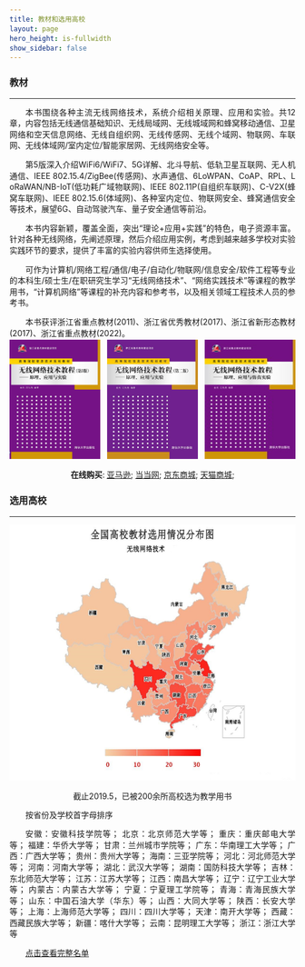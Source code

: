 ```yaml
---
title: 教材和选用高校
layout: page
hero_height: is-fullwidth
show_sidebar: false
---
```


### 教材
----------------------
<div>
<p style="text-indent:2em; text-align:justify;line-height:140%;margin-bottom:2px;word-break:break-all;">本书围绕各种主流无线网络技术，系统介绍相关原理、应用和实验。共12章，内容包括无线通信基础知识、无线局域网、无线城域网和蜂窝移动通信、卫星网络和空天信息网络、无线自组织网、无线传感网、无线个域网、物联网、车联网、无线体域网/室内定位/智能家居网、无线网络安全等。</p>
				<p style="text-indent:2em; text-align:justify;line-height:140%;margin-bottom:2px;word-break:break-all;">第5版深入介绍WiFi6/WiFi7、5G详解、北斗导航、低轨卫星互联网、无人机通信、IEEE 802.15.4/ZigBee(传感网)、水声通信、6LoWPAN、CoAP、RPL、LoRaWAN/NB-IoT(低功耗广域物联网)、IEEE 802.11P(自组织车联网)、C-V2X(蜂窝车联网)、IEEE 802.15.6(体域网)、各种室内定位、物联网安全、蜂窝通信安全等技术，展望6G、自动驾驶汽车、量子安全通信等前沿。</p>
				<p style="text-indent:2em; text-align:justify;line-height:140%;margin-bottom:2px;word-break:break-all;">本书内容新颖，覆盖全面，突出“理论+应用+实践”的特色，电子资源丰富。针对各种无线网络，先阐述原理，然后介绍应用实例，考虑到越来越多学校对实验实践环节的要求，提供了丰富的实验内容供师生选择使用。</p>
				<p style="text-indent:2em; text-align:justify;line-height:140%;margin-bottom:2px;word-break:break-all;">可作为计算机/网络工程/通信/电子/自动化/物联网/信息安全/软件工程等专业的本科生/硕士生/在职研究生学习“无线网络技术”、“网络实践技术”等课程的教学用书，“计算机网络”等课程的补充内容和参考书，以及相关领域工程技术人员的参考书。</p>
        <p style="text-indent:2em; text-align:justify;line-height:140%;margin-bottom:2px;word-break:break-all;">本书获评浙江省重点教材(2011)、浙江省优秀教材(2017)、浙江省新形态教材(2017)、浙江省重点教材(2022)。</p>
</div>

<div>
<div style="display:flex;justify-content: space-between;">
<a href="http://www.tup.tsinghua.edu.cn/booksCenter/book_07220201.html"><img src="img/wnt-v3.jpg"  width="160" height="210"></a>
<a href="http://www.tup.tsinghua.edu.cn/booksCenter/book_05130301.html"><img src="img/wnt-v2.jpg"  width="160" height="210"></a>
<a href="http://www.tup.tsinghua.edu.cn/booksCenter/book_03735101.html"><img src="img/wnt-v1.jpg"  width="160" height="210"></a>     		
</div>
<p style="text-align:right;line-height:140%;margin-bottom:2px;word-break:break-all;"><CENTER><strong>在线购买</strong>: <a href="https://www.amazon.cn/%E9%AB%98%E7%AD%89%E9%99%A2%E6%A0%A1%E4%BF%A1%E6%81%AF%E6%8A%80%E6%9C%AF%E8%A7%84%E5%88%92%E6%95%99%E6%9D%90-%E6%97%A0%E7%BA%BF%E7%BD%91%E7%BB%9C%E6%8A%80%E6%9C%AF%E6%95%99%E7%A8%8B-%E5%8E%9F%E7%90%86%E5%BA%94%E7%94%A8%E4%B8%8E%E5%AE%9E%E9%AA%8C-%E9%87%91%E5%85%89/dp/B06XNMJNMQ/ref=sr_1_5?s=books&ie=UTF8&qid=1494313823&sr=1-5&keywords=%E6%97%A0%E7%BA%BF%E7%BD%91%E7%BB%9C%E6%8A%80%E6%9C%AF%E6%95%99%E7%A8%8B"><u>亚马逊</u></a>; <a href="http://product.dangdang.com/24216222.html"><u>当当网</u></a>; <a href="https://item.jd.com/12151164.html"><u>京东商城</u></a>; <a href="https://detail.tmall.com/item.htm?spm=a230r.1.14.35.PLW1OZ&id=547239830541&ns=1&abbucket=1"><u>天猫商城</u></a>;  </CENTER></p>
</div>

### 选用高校
----------------------
<div style="text-align:center">
             <img src="img/map.jpg"  width="600" height="450">
             	<p style="line-height:140%;margin-bottom:2px;word-break:break-all;"><CENTER>截止2019.5，已被200余所高校选为教学用书</CENTER></p>
</div>
<p style="text-indent:2em; text-align:justify;line-height:140%;margin-bottom:2px;word-break:break-all;">按省份及学校首字母排序</p>
<p style="text-indent:2em; text-align:justify;line-height:140%;margin-bottom:2px;word-break:break-all;">安徽：安徽科技学院等；&nbsp;北京：北京师范大学等；&nbsp;重庆：重庆邮电大学等；&nbsp;福建：华侨大学等；&nbsp;甘肃：兰州城市学院等；&nbsp;广东：华南理工大学等；&nbsp;广西：广西大学等；&nbsp;贵州：贵州大学等；&nbsp;海南：三亚学院等；&nbsp;河北：河北师范大学等；&nbsp;河南：河南大学等；&nbsp;湖北：武汉大学等；&nbsp;湖南：国防科技大学等；&nbsp;吉林：东北师范大学等；&nbsp;江苏：江苏大学等；&nbsp;江西：南昌大学等；&nbsp;辽宁：辽宁工业大学等；&nbsp;内蒙古：内蒙古大学等；&nbsp;宁夏：宁夏理工学院等；&nbsp;青海：青海民族大学等；&nbsp;山东：中国石油大学（华东）等；&nbsp;山西：大同大学等；&nbsp;陕西：长安大学等；&nbsp;上海：上海师范大学等；&nbsp;四川：四川大学等；&nbsp;天津：南开大学等；&nbsp;西藏：西藏民族大学等；&nbsp;新疆：喀什大学等；&nbsp;云南：昆明理工大学等；&nbsp;浙江：浙江大学等</p>
<p style="text-indent:2em; text-align:justify;line-height:140%;margin-bottom:2px;word-break:break-all;"><a href="http://www.thinkmesh.net/wireless/resource/college_list.html"><u>点击查看完整名单</u></a></p>